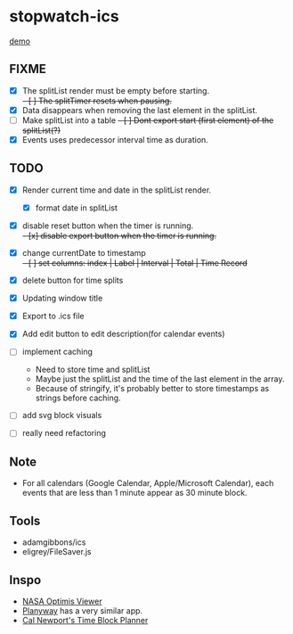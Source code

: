 # stopwatch-ics

[demo](https://gateway.pinata.cloud/ipfs/QmeKfJkcFPSJyt5hkDTJA5nNRzQRmvd3xYNe2vyzG7wm2d/)

## FIXME

- [x] The splitList render must be empty before starting.\
       ~~- [ ] The splitTimer resets when pausing.~~
- [x] Data disappears when removing the last element in the splitList.
- [ ] Make splitList into a table
      ~~- [ ] Dont export start (first element) of the splitList(?)~~
- [x] Events uses predecessor interval time as duration.

## TODO

- [x] Render current time and date in the splitList render.
  - [x] format date in splitList
- [x] disable reset button when the timer is running.\
       ~~- [x] disable export button when the timer is running.~~
- [x] change currentDate to timestamp\
       ~~- [ ] set columns: index | Label | Interval | Total | Time Record~~
- [x] delete button for time splits
- [x] Updating window title
- [x] Export to .ics file
- [x] Add edit button to edit description(for calendar events)

- [ ] implement caching
  - Need to store time and splitList
  - Maybe just the splitList and the time of the last element in the array.
  - Because of stringify, it's probably better to store timestamps as strings before caching.


- [ ] add svg block visuals
- [ ] really need refactoring

## Note

- For all calendars (Google Calendar, Apple/Microsoft Calendar), each events that are less than 1 minute appear as 30 minute block.

## Tools

- adamgibbons/ics
- eligrey/FileSaver.js

## Inspo

- [NASA Optimis Viewer](https://imgur.com/a/7PdIuWE)
- [Planyway](https://planyway.com/help/features/time-tracking#two-views-calendar-and-list) has a very similar app.
- [Cal Newport's Time Block Planner](https://www.timeblockplanner.com/)
